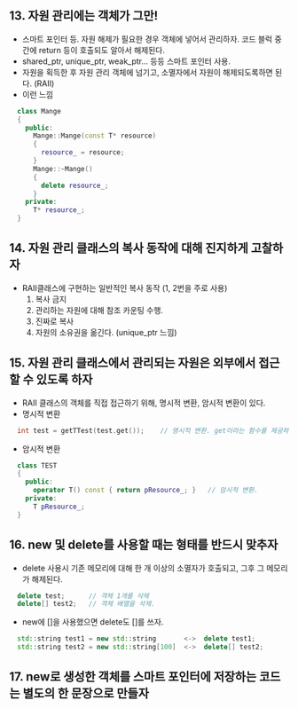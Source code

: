 
## 13. 자원 관리에는 객체가 그만!

  - 스마트 포인터 등. 자원 해제가 필요한 경우 객체에 넣어서 관리하자. 코드 블럭 중간에 return 등이 호출되도 알아서 해제된다.
  - shared_ptr, unique_ptr, weak_ptr... 등등 스마트 포인터 사용.
  - 자원을 획득한 후 자원 관리 객체에 넘기고, 소멸자에서 자원이 해제되도록하면 된다. (RAII)
  - 이런 느낌
```cpp
  class Mange
  {
    public:
      Mange::Mange(const T* resource)
      {
        resource_ = resource;
      }
      Mange::~Mange()
      {
        delete resource_;
      }
    private:
      T* resource_;
  }
```

## 14. 자원 관리 클래스의 복사 동작에 대해 진지하게 고찰하자

  - RAII클래스에 구현하는 일반적인 복사 동작 (1, 2번을 주로 사용)
    1. 복사 금지
    2. 관리하는 자원에 대해 참조 카운팅 수행.
    3. 진짜로 복사
    4. 자원의 소유권을 옮긴다. (unique_ptr 느낌)

## 15. 자원 관리 클래스에서 관리되는 자원은 외부에서 접근할 수 있도록 하자

  - RAII 클래스의 객체를 직접 접근하기 위해, 명시적 변환, 암시적 변환이 있다.
  - 명시적 변환
```cpp
  int test = getTTest(test.get());    // 명시적 변환. get이라는 함수를 제공하여 접근 가능하게 한다.
```
  - 암시적 변환
```cpp
  class TEST
  {
    public:
      operator T() const { return pResource_; }   // 암시적 변환.
    private:
      T pResource_;
  }
```

## 16. new 및 delete를 사용할 때는 형태를 반드시 맞추자

  - delete 사용시 기존 메모리에 대해 한 개 이상의 소멸자가 호출되고, 그후 그 메모리가 해제된다.
```cpp
  delete test;      // 객체 1개를 삭제
  delete[] test2;   // 객체 배열을 삭제.
```
  - new에 []을 사용했으면 delete도 []를 쓰자.
```cpp
  std::string test1 = new std::string       <->  delete test1;
  std::string test2 = new std::string[100]  <->  delete[] test2;
```

## 17. new로 생성한 객체를 스마트 포인터에 저장하는 코드는 별도의 한 문장으로 만들자
